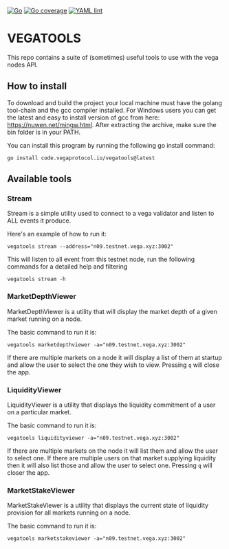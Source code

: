 [![Go](https://github.com/vegaprotocol/vegatools/actions/workflows/go.yml/badge.svg)](https://github.com/vegaprotocol/vegatools/actions/workflows/go.yml)
[![Go coverage](https://github.com/vegaprotocol/vegatools/actions/workflows/go-coverage.yml/badge.svg)](https://github.com/vegaprotocol/vegatools/actions/workflows/go-coverage.yml)
[![YAML lint](https://github.com/vegaprotocol/vegatools/actions/workflows/yml-lint.yml/badge.svg)](https://github.com/vegaprotocol/vegatools/actions/workflows/yml-lint.yml)

VEGATOOLS
=========

This repo contains a suite of (sometimes) useful tools to use with the vega nodes API.

## How to install

To download and build the project your local machine must have the golang tool-chain and the gcc compiler installed. For Windows users you can get the latest and easy to install version of gcc from here:
https://nuwen.net/mingw.html. After extracting the archive, make sure the bin folder is in your PATH.

You can install this program by running the following go install command:
```console
go install code.vegaprotocol.io/vegatools@latest
```

## Available tools

### Stream

Stream is a simple utility used to connect to a vega validator and listen to ALL events it produce.

Here's an example of how to run it:
```console
vegatools stream --address="n09.testnet.vega.xyz:3002"
```

This will listen to all event from this testnet node, run the following commands for a detailed help and filtering
```
vegatools stream -h
```

### MarketDepthViewer

MarketDepthViewer is a utility that will display the market depth of a given market running on a node.

The basic command to run it is:
```console
vegatools marketdepthviewer -a="n09.testnet.vega.xyz:3002"
```

If there are multiple markets on a node it will display a list of them at startup and allow the user to select the one they wish to view. Pressing `q` will close the app.

### LiquidityViewer

LiquidityViewer is a utility that displays the liquidity commitment of a user on a particular market.

The basic command to run it is:
```console
vegatools liquidityviewer -a="n09.testnet.vega.xyz:3002"
```

If there are multiple markets on the node it will list them and allow the user to select one. If there are multiple users on that market supplying liquidity then it will also list those and allow the user to select one. Pressing `q` will closer the app.

### MarketStakeViewer

MarketStakeViewer is a utility that displays the current state of liquidity provision for all markets running on a node.

The basic command to run it is:
```console
vegatools marketstakeviewer -a="n09.testnet.vega.xyz:3002"
```


